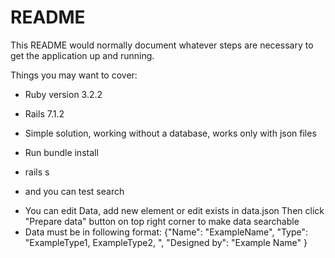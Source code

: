 # README

This README would normally document whatever steps are necessary to get the
application up and running.

Things you may want to cover:

* Ruby version 3.2.2

* Rails 7.1.2
* Simple solution, working without a database, works only with json files
* Run bundle install
* rails s
* and you can test search

- You can edit Data, add new element or edit exists in data.json
Then click "Prepare data" button on top right corner to make data searchable
- Data must be in following format:   {"Name": "ExampleName", "Type": "ExampleType1, ExampleType2, ", "Designed by": "Example Name" }